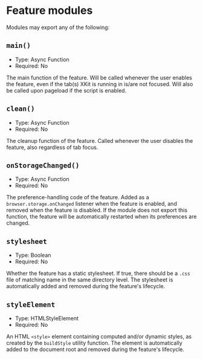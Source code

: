 # Feature modules

Modules may export any of the following:

## `main()`
- Type: Async Function
- Required: No

The main function of the feature. Will be called whenever the user enables the feature, even if the tab(s) XKit is running in is/are not focused. Will also be called upon pageload if the script is enabled.

## `clean()`
- Type: Async Function
- Required: No

The cleanup function of the feature. Called whenever the user disables the feature, also regardless of tab focus.

## `onStorageChanged()`
- Type: Async Function
- Required: No

The preference-handling code of the feature. Added as a `browser.storage.onChanged` listener when the feature is enabled, and removed when the feature is disabled. If the module does not export this function, the feature will be automatically restarted when its preferences are changed.

## `stylesheet`
- Type: Boolean
- Required: No

Whether the feature has a static stylesheet. If true, there should be a `.css` file of matching name in the same directory level. The stylesheet is automatically added and removed during the feature's lifecycle.

## `styleElement`
- Type: HTMLStyleElement
- Required: No

An HTML `<style>` element containing computed and/or dynamic styles, as created by the `buildStyle` utility function. The element is automatically added to the document root and removed during the feature's lifecycle.
